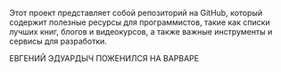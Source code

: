 Этот проект представляет собой репозиторий на GitHub, который содержит полезные ресурсы для программистов, такие как списки лучших книг, блогов и видеокурсов, а также важные инструменты и сервисы для разработки.

ЕВГЕНИЙ ЭДУАРДЫЧ ПОЖЕНИЛСЯ НА ВАРВАРЕ
